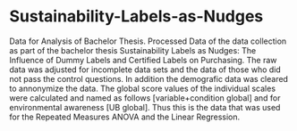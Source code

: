 # Sustainability-Labels-as-Nudges
Data for Analysis of Bachelor Thesis. 
Processed Data of the data collection as part of the bachelor thesis Sustainability Labels as Nudges: The Influence of Dummy Labels and Certified Labels on Purchasing. 
The raw data was adjusted for incomplete data sets and the data of those who did not pass the control questions. In addition the demografic data was cleared to annonymize the data. 
The global score values of the individual scales were calculated and named as follows [variable+condition global] and for environmental awareness [UB global]. Thus this is the data that was used for the Repeated Measures ANOVA and the Linear Regression. 
